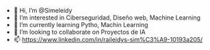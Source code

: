 - 👋 Hi, I’m @Simeleidy
- 👀 I’m interested in Ciberseguridad, Diseño web, Machine Learning
- 🌱 I’m currently learning  Pytho, Machin Learning
- 💞️ I’m looking to collaborate on Proyectos de IA
- 📫 https://www.linkedin.com/in/raileidys-sim%C3%A9-10193a205/
